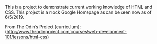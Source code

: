 This is a project to demonstrate current working knowledge of HTML and CSS.  This project is a mock Google Homepage as can be seen now as of 6/5/2019.

From The Odin's Project [curriculum]: (http://www.theodinproject.com/courses/web-development-101/lessons/html-css)
